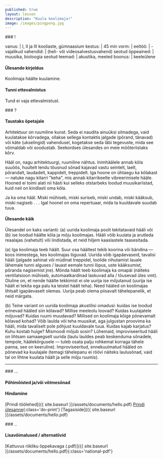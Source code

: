 ```yaml
---
published: true
layout: lesson
description: "Kuula koolimaja!"
image: /images/pingpong.jpg
---
```




<section class="section-bang">
### !

vanus: 				| I, II ja III kooliaste, gümnaasium
kestus: 			| 45 min
vorm: 				|
eeltöö:				| -
vajalikud vahendid:	| (heli- või videosalvestusvahend)
seotud õppeained:	| muusika, bioloogia
seotud teemad:		| akustika, meeled
boonus:				| keeleülene

#### Ülesande kirjeldus
Koolimaja häälte kuulamine.

#### Tunni ettevalmistus
Tund ei vaja ettevalmistust.

</section>

<section class="section-question">
### ?

#### Taustaks õpetajale
Arhitektuur on ruumiline kunst. Seda ei naudita ainuüksi silmadega, vaid kuulatakse kõrvadega, ollakse sellega kontaktis jalgade (põrand, tänavad) või käte (ukselingid) vahendusel, kogetakse seda läbi tegevuste, mida see võimaldab või soodustab. Seekordses ülesandes on meie mõõteriistaks kõrv.

Hääl on, nagu arhitektuurgi, ruumiline nähtus. Inimhäälele annab kõla suuõõs, huultelt lendu tõusnud sõnad kajavad vastu seintelt, laelt, põrandalt, laudadelt, kappidelt, treppidelt. Iga hoone on ühtaegu ka kõlakast — natuke nagu kitarri "keha", mis annab kitarrikeelte vibreerimisele hääle. Hooned ei toimi alati nii hästi kui selleks otstarbeks loodud muusikariistad, kuid neil on kindlasti oma kõla.

Ja ka oma hääl. Miski mühiseb, miski suriseb, miski undab, miski kääksub, miski nagiseb . . . Igal hoonel on oma repertuaar, mida ta kuuldavale suudab tuua.

#### Ülesande käik
Ülesandel on kaks varianti: (a) uurida koolimaja poolt tekitatavaid hääli või (b) ise loodud häälte kõla ja mõju koolimajas. Hääli võib kuulata ja arutleda reaalajas (vahetult) või lindistada, et neid hiljem kaaslastele taasesitada.

(a)
Iga koolimaja teeb häält. Suur osa häältest tekib koorina või bändina — koos inimestega, kes koolimajas liiguvad. Uurida võib igapäevaseid, tavalisi hääli (jalgade sahinat või müdinat treppidel, toolide nihutamist lauale lähemale tunni alguses / lauast eemale tunni lõpus, uste kääksumist, põranda nagisemist
jne). Mõnda häält teeb koolimaja ka omapäi (näiteks ventilatsioon mühiseb, automaatkardinad laskuvad alla / tõusevad üles vmt). Oluline on, et nende häälte tekkimist ei ole uurija ise mõjutanud (uurija ise häält ei tekita ega palu ka teistel häält teha). Need hääled on koolimajas lihtsalt igapäevaselt olemas. Uurija peab olema piisavalt tähelepanelik, et neid märgata.

(b)
Teine variant on uurida koolimaja akustilisi omadusi: kuidas ise loodud erinevad hääled siin kõlavad? Millise meeleolu loovad? Kuidas kuulajatele mõjuvad? Kuidas ruumi muudavad? Millised on koolimaja kõige põnevamalt kõlavad kohad?
Võib laulda või teha muusikat, aga julgustan proovima ka hääli, mida tavaliselt pole põhjust kuuldavale tuua. Kuidas kajab karjatus? Kuhu kostab huige? Mismoodi mõjub sosin? Lühemaid, improviseeritud hääli on lihtsam samaaegselt uurida (laulu lauldes peab keskenduma sõnadele, tempole, häälekõrgusele — tuleb osata palju rohkemat korraga tähele panna, see on keeruline). Improviseeritud, ennekuulmatud hääled on põnevad ka kuulajale (temagi tähelepanu ei röövi näiteks laulusõnad, vaid tal on lihtne kuulata häält ja selle mõju ruumis).

</section>

------

<section class="section-dots">
### ...

#### Põhimõisted ja/või võtmesõnad


#### Hindamine


[Prindi töölehed]({{ site.baseurl }}/assets/documents/hello.pdf)
[Prindi ülesanne](){:class='do-print'}
[Tagasiside]({{ site.baseurl }}/assets/documents/hello.pdf)
</section>


<section class="section-background">
### ..

#### Lisavõimalused / alternatiivid


[Kattuvus riikliku õppekavaga (.pdf)]({{ site.baseurl }}/assets/documents/hello.pdf){:class='national-pdf'}
</section>

